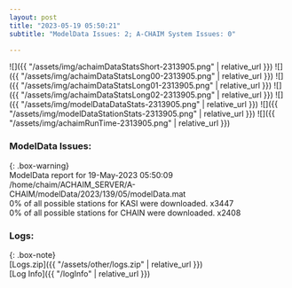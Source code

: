 ```yaml
---
layout: post
title: "2023-05-19 05:50:21"
subtitle: "ModelData Issues: 2; A-CHAIM System Issues: 0"

---
```


![]({{ "/assets/img/achaimDataStatsShort-2313905.png" | relative_url }})
![]({{ "/assets/img/achaimDataStatsLong00-2313905.png" | relative_url }})
![]({{ "/assets/img/achaimDataStatsLong01-2313905.png" | relative_url }})
![]({{ "/assets/img/achaimDataStatsLong02-2313905.png" | relative_url }})
![]({{ "/assets/img/modelDataDataStats-2313905.png" | relative_url }})
![]({{ "/assets/img/modelDataStationStats-2313905.png" | relative_url }})
![]({{ "/assets/img/achaimRunTime-2313905.png" | relative_url }})


### ModelData Issues:  
  
{: .box-warning}  
 ModelData report for 19-May-2023 05:50:09   
 /home/chaim/ACHAIM_SERVER/A-CHAIM/modelData/2023/139/05/modelData.mat   
 0% of all possible stations for KASI were downloaded. x3447   
 0% of all possible stations for CHAIN were downloaded. x2408   
  


### Logs:  
  
{: .box-note}  
[Logs.zip]({{ "/assets/other/logs.zip" | relative_url }})  
[Log Info]({{ "/logInfo" | relative_url }})  
